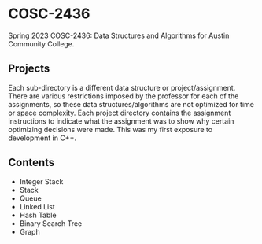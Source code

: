 # COSC-2436
Spring 2023 COSC-2436: Data Structures and Algorithms for Austin Community College.

## Projects
Each sub-directory is a different data structure or project/assignment. There are various restrictions imposed by the professor for each of the assignments, so these data structures/algorithms are not optimized for time or space complexity. Each project directory contains the assignment instructions to indicate what the assignment was to show why certain optimizing decisions were made. This was my first exposure to development in C++.

## Contents
- Integer Stack
- Stack
- Queue
- Linked List
- Hash Table
- Binary Search Tree
- Graph
